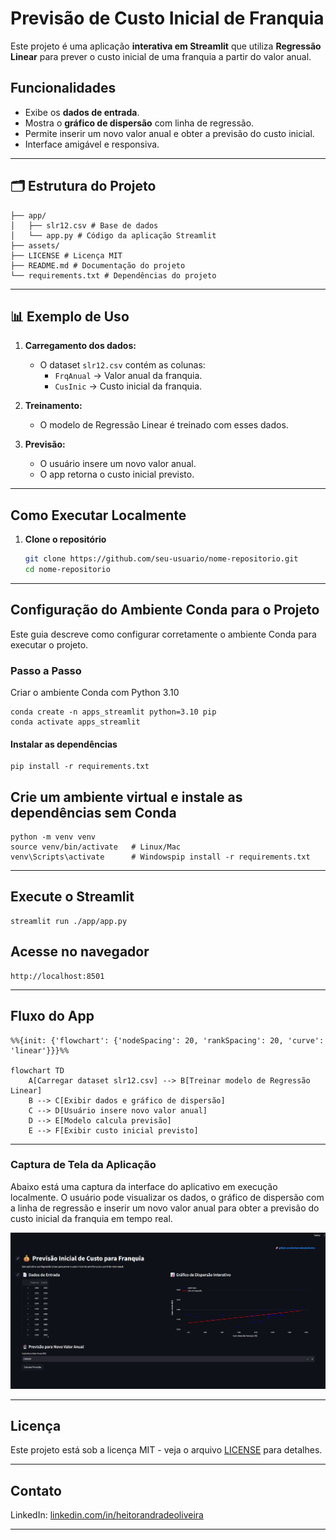 # Previsão de Custo Inicial de Franquia

Este projeto é uma aplicação **interativa em Streamlit** que utiliza **Regressão Linear** para prever o custo inicial de uma franquia a partir do valor anual.

## Funcionalidades

- Exibe os **dados de entrada**.
- Mostra o **gráfico de dispersão** com linha de regressão.
- Permite inserir um novo valor anual e obter a previsão do custo inicial.
- Interface amigável e responsiva.

---

## 🗂 Estrutura do Projeto

```
├── app/
│   ├── slr12.csv # Base de dados
│   └── app.py # Código da aplicação Streamlit
├── assets/
├── LICENSE # Licença MIT
├── README.md # Documentação do projeto
└── requirements.txt # Dependências do projeto

```

---

## 📊 Exemplo de Uso

1. **Carregamento dos dados:**

   - O dataset `slr12.csv` contém as colunas:
     - `FrqAnual` → Valor anual da franquia.
     - `CusInic` → Custo inicial da franquia.

2. **Treinamento:**

   - O modelo de Regressão Linear é treinado com esses dados.

3. **Previsão:**

   - O usuário insere um novo valor anual.
   - O app retorna o custo inicial previsto.

---

## Como Executar Localmente

1. **Clone o repositório**
   ```bash
   git clone https://github.com/seu-usuario/nome-repositorio.git
   cd nome-repositorio
   ```

---

## Configuração do Ambiente Conda para o Projeto

Este guia descreve como configurar corretamente o ambiente Conda para executar o projeto.

### Passo a Passo

Criar o ambiente Conda com Python 3.10

```
conda create -n apps_streamlit python=3.10 pip
conda activate apps_streamlit
```

#### Instalar as dependências

```
pip install -r requirements.txt
```

## Crie um ambiente virtual e instale as dependências sem Conda

```
python -m venv venv
source venv/bin/activate   # Linux/Mac
venv\Scripts\activate      # Windowspip install -r requirements.txt
```

---

## Execute o Streamlit

```
streamlit run ./app/app.py
```

## Acesse no navegador

```
http://localhost:8501
```

---

## Fluxo do App

```mermaid
%%{init: {'flowchart': {'nodeSpacing': 20, 'rankSpacing': 20, 'curve': 'linear'}}}%%

flowchart TD
    A[Carregar dataset slr12.csv] --> B[Treinar modelo de Regressão Linear]
    B --> C[Exibir dados e gráfico de dispersão]
    C --> D[Usuário insere novo valor anual]
    D --> E[Modelo calcula previsão]
    E --> F[Exibir custo inicial previsto]
```

---

### Captura de Tela da Aplicação

Abaixo está uma captura da interface do aplicativo em execução localmente.
O usuário pode visualizar os dados, o gráfico de dispersão com a linha de regressão e inserir um novo valor anual para obter a previsão do custo inicial da franquia em tempo real.

<img src="./assets/print_app.png" alt="Print Aplicação" width="650" heigth="700"/>

---

## Licença

Este projeto está sob a licença MIT - veja o arquivo [LICENSE](./LICENSE) para detalhes.

---

## Contato

LinkedIn: [linkedin.com/in/heitorandradeoliveira](https://linkedin.com/in/heitorandradeoliveira)

---

